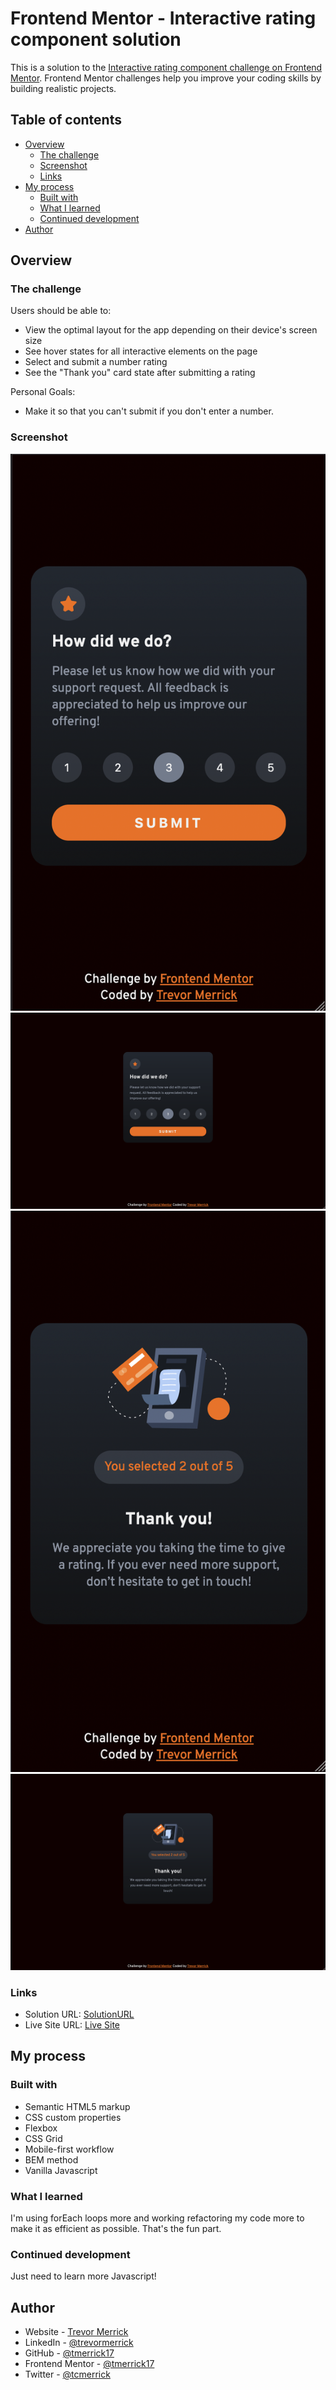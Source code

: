 # Frontend Mentor - Interactive rating component solution

This is a solution to the [Interactive rating component challenge on Frontend Mentor](https://www.frontendmentor.io/challenges/interactive-rating-component-koxpeBUmI). Frontend Mentor challenges help you improve your coding skills by building realistic projects.

## Table of contents

- [Overview](#overview)
  - [The challenge](#the-challenge)
  - [Screenshot](#screenshot)
  - [Links](#links)
- [My process](#my-process)
  - [Built with](#built-with)
  - [What I learned](#what-i-learned)
  - [Continued development](#continued-development)
- [Author](#author)


## Overview

### The challenge

Users should be able to:

- View the optimal layout for the app depending on their device's screen size
- See hover states for all interactive elements on the page
- Select and submit a number rating
- See the "Thank you" card state after submitting a rating

Personal Goals:
- Make it so that you can't submit if you don't enter a number.

### Screenshot

![](/design/screenshot-rating-mobile.png)
![](/design/screenshot-rating-desktop.png)
![](/design/screenshot-summary-mobile.png)
![](/design/screenshot-summary-desktop.png)


### Links

- Solution URL: [SolutionURL](https://your-solution-url.com)
- Live Site URL: [Live Site](https://tmerrick17.github.io/interactive-rating-component/)

## My process

### Built with

- Semantic HTML5 markup
- CSS custom properties
- Flexbox
- CSS Grid
- Mobile-first workflow
- BEM method
- Vanilla Javascript

### What I learned

I'm using forEach loops more and working refactoring my code more to make it as efficient as possible.  That's the fun part.


### Continued development

Just need to learn more Javascript!

## Author

- Website - [Trevor Merrick](https://trevormerrick.com)
- LinkedIn - [@trevormerrick](https://www.linkedin.com/in/trevormerrick/)
- GitHub - [@tmerrick17](https://github.com/tmerrick17/)
- Frontend Mentor - [@tmerrick17](https://www.frontendmentor.io/profile/tmerrick17)
- Twitter - [@tcmerrick](https://www.twitter.com/tcmerrick)